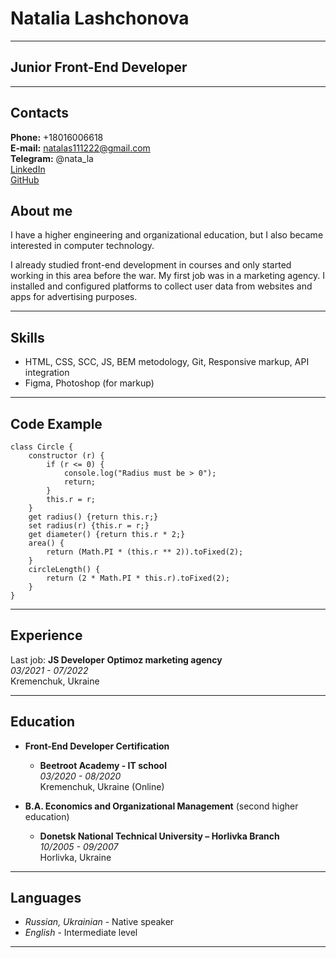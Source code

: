 # Natalia Lashchonova
****************
## Junior Front-End Developer

---

## Contacts
**Phone:** +18016006618<br>
**E-mail:** natalas111222@gmail.com<br>
**Telegram:** @nata_la <br>
[LinkedIn](https://www.linkedin.com/in/n-lash/)<br>
[GitHub](https://github.com/n-lash)<br>

## About me
I have a higher engineering and organizational education, but I also became interested in computer technology.

I already studied front-end development in courses and only started working in this area before the war. My first job was in a marketing agency. I installed and configured platforms to collect user data from websites and apps for advertising purposes.

----

## Skills 
* HTML, CSS, SCC, JS, BEM metodology, Git, Responsive markup, API integration
* Figma, Photoshop (for markup)

----

## Code Example
```
class Circle {
    constructor (r) {
        if (r <= 0) {
            console.log("Radius must be > 0");
            return;
        }
        this.r = r;
    }
    get radius() {return this.r;}
    set radius(r) {this.r = r;}
    get diameter() {return this.r * 2;}
    area() {
        return (Math.PI * (this.r ** 2)).toFixed(2);
    }
    circleLength() {
        return (2 * Math.PI * this.r).toFixed(2);
    }
}
```

---- 

## Experience
Last job:
**JS Developer**
__Optimoz marketing agency__<br>
_03/2021 - 07/2022_<br>
Kremenchuk, Ukraine

----

## Education
* **Front-End Developer Certification**
   - __Beetroot Academy - IT school__ <br>
    _03/2020 - 08/2020_ <br>
   Kremenchuk, Ukraine (Online)

* **B.A. Economics and Organizational Management** (second higher education)<br>
   - __Donetsk National Technical University – Horlivka Branch__<br>
   _10/2005 - 09/2007_<br>
   Horlivka, Ukraine

----

## Languages
- _Russian, Ukrainian_ - Native speaker
- _English_ - Intermediate level

----